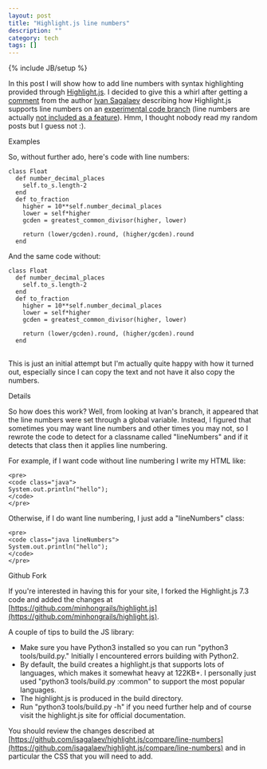```yaml
---
layout: post
title: "Highlight.js line numbers"
description: ""
category: tech
tags: []
---
```

{% include JB/setup %}

In this post I will show how to add line numbers with syntax highlighting
provided through <a href="http://softwaremaniacs.org/soft/highlight/en/" target="_blank">Highlight.js</a>. 
I decided to give this a whirl after getting a [comment](/tech/2013/06/23/highlightjs-vs-syntaxhighlighter/) from the author
<a href="https://github.com/isagalaev" target="_blank">Ivan Sagalaev</a> describing
how Highlight.js supports line numbers on an [experimental code branch](https://github.com/isagalaev/highlight.js/compare/line-numbers)
(line numbers are actually [not included as a feature](http://highlightjs.readthedocs.org/en/latest/line-numbers.html)).
Hmm, I thought nobody read my random posts but I guess not :).

<div class="mSpotlight">Examples</div>

So, without further ado, here's code with line numbers:

<pre>
<code class="ruby lineNumbers">class Float
  def number_decimal_places
    self.to_s.length-2
  end
  def to_fraction
    higher = 10**self.number_decimal_places
    lower = self*higher
    gcden = greatest_common_divisor(higher, lower)

    return (lower/gcden).round, (higher/gcden).round
  end</code>
</pre>

And the same code without: 

<pre>
<code class="ruby">class Float
  def number_decimal_places
    self.to_s.length-2
  end
  def to_fraction
    higher = 10**self.number_decimal_places
    lower = self*higher
    gcden = greatest_common_divisor(higher, lower)

    return (lower/gcden).round, (higher/gcden).round
  end
</code>
</pre>

This is just an initial attempt but I'm actually quite happy with
how it turned out, especially since I can copy the text and not have
it also copy the numbers.

<div class="mSpotlight">Details</div>

So how does this work? Well, from looking at Ivan's branch, it appeared that 
the line numbers were set through a global variable. Instead, I figured that
sometimes you may want line numbers and other times you may not, so I rewrote
the code to detect for a classname called "lineNumbers" and if it detects
that class then it applies line numbering.

For example, if I want code without line numbering I write my HTML like:

<pre>
<code class="css">&lt;pre&gt;
&lt;code class="java"&gt;
System.out.println("hello");
&lt;/code&gt;
&lt;/pre&gt;</code></pre>

Otherwise, if I do want line numbering, I just add a "lineNumbers" class:

<pre>
<code class="css">&lt;pre&gt;
&lt;code class="java lineNumbers"&gt;
System.out.println("hello");
&lt;/code&gt;
&lt;/pre&gt;</code></pre>

<div class="mSpotlight">Github Fork</div>

If you're interested in having this for your site, I forked the Highlight.js 7.3
code and added the changes at [https://github.com/minhongrails/highlight.js](https://github.com/minhongrails/highlight.js).

A couple of tips to build the JS library:

* Make sure you have Python3 installed so you can run "python3 tools/build.py." 
Initially I encountered errors building with Python2.
* By default, the build creates a highlight.js that supports lots of languages,
which makes it somewhat heavy at 122KB+. I personally just used "python3 tools/build.py :common"
to support the most popular languages.
* The highlight.js is produced in the build directory.
* Run "python3 tools/build.py -h" if you need further help and of course visit
the highlight.js site for official documentation.

You should review the changes described at [https://github.com/isagalaev/highlight.js/compare/line-numbers](https://github.com/isagalaev/highlight.js/compare/line-numbers) and in particular the CSS that you will need to add.